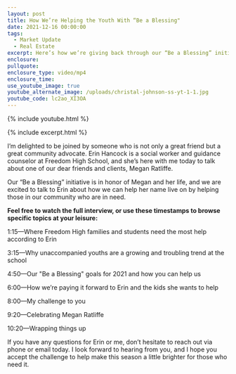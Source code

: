 ```yaml
---
layout: post
title: How We’re Helping the Youth With “Be a Blessing"
date: 2021-12-16 00:00:00
tags:
  - Market Update
  - Real Estate
excerpt: Here’s how we’re giving back through our “Be a Blessing” initiative.
enclosure:
pullquote:
enclosure_type: video/mp4
enclosure_time:
use_youtube_image: true
youtube_alternate_image: /uploads/christal-johnson-ss-yt-1-1.jpg
youtube_code: lc2ao_XI3OA
---
```

{% include youtube.html %}

{% include excerpt.html %}

I’m delighted to be joined by someone who is not only a great friend but a great community advocate. Erin Hancock is a social worker and guidance counselor at Freedom High School, and she’s here with me today to talk about one of our dear friends and clients, Megan Ratliffe.

Our “Be a Blessing” initiative is in honor of Megan and her life, and we are excited to talk to Erin about how we can help her name live on by helping those in our community who are in need.

**Feel free to watch the full interview, or use these timestamps to browse specific topics at your leisure:**

1:15—Where Freedom High families and students need the most help according to Erin

3:15—Why unaccompanied youths are a growing and troubling trend at the school

4:50—Our "Be a Blessing" goals for 2021 and how you can help us

6:00—How we’re paying it forward to Erin and the kids she wants to help

8:00—My challenge to you

9:20—Celebrating Megan Ratliffe

10:20—Wrapping things up

If you have any questions for Erin or me, don’t hesitate to reach out via phone or email today. I look forward to hearing from you, and I hope you accept the challenge to help make this season a little brighter for those who need it.
